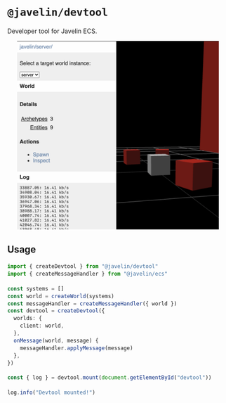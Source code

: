 # `@javelin/devtool`

Developer tool for Javelin ECS.

<p align="center">
  <img width="460" src="./screenshot.png">
</p>

## Usage

```ts
import { createDevtool } from "@javelin/devtool"
import { createMessageHandler } from "@javelin/ecs"

const systems = []
const world = createWorld(systems)
const messageHandler = createMessageHandler({ world })
const devtool = createDevtool({
  worlds: {
    client: world,
  },
  onMessage(world, message) {
    messageHandler.applyMessage(message)
  },
})

const { log } = devtool.mount(document.getElementById("devtool"))

log.info("Devtool mounted!")
```
